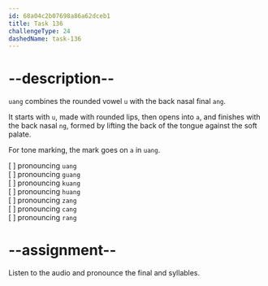 ```yaml
---
id: 68a04c2b07698a86a62dceb1
title: Task 136
challengeType: 24
dashedName: task-136
---
```


<!--SPEAKING-->

<!-- (Audio) A: uang, guang, kuang, huang, zang, cang, rang -->

# --description--

`uang` combines the rounded vowel `u` with the back nasal final `ang`.  

It starts with `u`, made with rounded lips, then opens into `a`, and finishes with the back nasal `ng`, formed by lifting the back of the tongue against the soft palate.  

For tone marking, the mark goes on `a` in `uang`.

[ ] pronouncing `uang`  
[ ] pronouncing `guang`  
[ ] pronouncing `kuang`  
[ ] pronouncing `huang`  
[ ] pronouncing `zang`  
[ ] pronouncing `cang`  
[ ] pronouncing `rang`

# --assignment--

Listen to the audio and pronounce the final and syllables.
